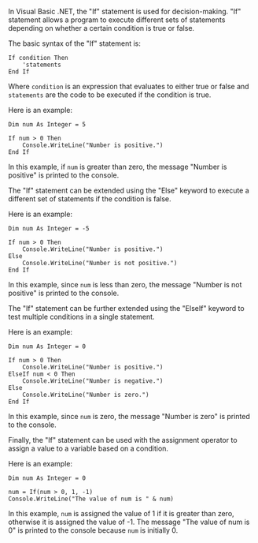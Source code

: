 In Visual Basic .NET, the "If" statement is used for decision-making. "If" statement allows a program to execute different sets of statements depending on whether a certain condition is true or false.

The basic syntax of the "If" statement is:

```
If condition Then
    'statements
End If
```

Where `condition` is an expression that evaluates to either true or false and `statements` are the code to be executed if the condition is true.

Here is an example:

```
Dim num As Integer = 5

If num > 0 Then
    Console.WriteLine("Number is positive.")
End If
```

In this example, if `num` is greater than zero, the message "Number is positive" is printed to the console.

The "If" statement can be extended using the "Else" keyword to execute a different set of statements if the condition is false.

Here is an example:

```
Dim num As Integer = -5

If num > 0 Then
    Console.WriteLine("Number is positive.")
Else
    Console.WriteLine("Number is not positive.")
End If
```

In this example, since `num` is less than zero, the message "Number is not positive" is printed to the console.

The "If" statement can be further extended using the "ElseIf" keyword to test multiple conditions in a single statement.

Here is an example:

```
Dim num As Integer = 0

If num > 0 Then
    Console.WriteLine("Number is positive.")
ElseIf num < 0 Then
    Console.WriteLine("Number is negative.")
Else
    Console.WriteLine("Number is zero.")
End If
```

In this example, since `num` is zero, the message "Number is zero" is printed to the console.

Finally, the "If" statement can be used with the assignment operator to assign a value to a variable based on a condition.

Here is an example:

```
Dim num As Integer = 0

num = If(num > 0, 1, -1)
Console.WriteLine("The value of num is " & num)
```

In this example, `num` is assigned the value of 1 if it is greater than zero, otherwise it is assigned the value of -1. The message "The value of num is 0" is printed to the console because `num` is initially 0.